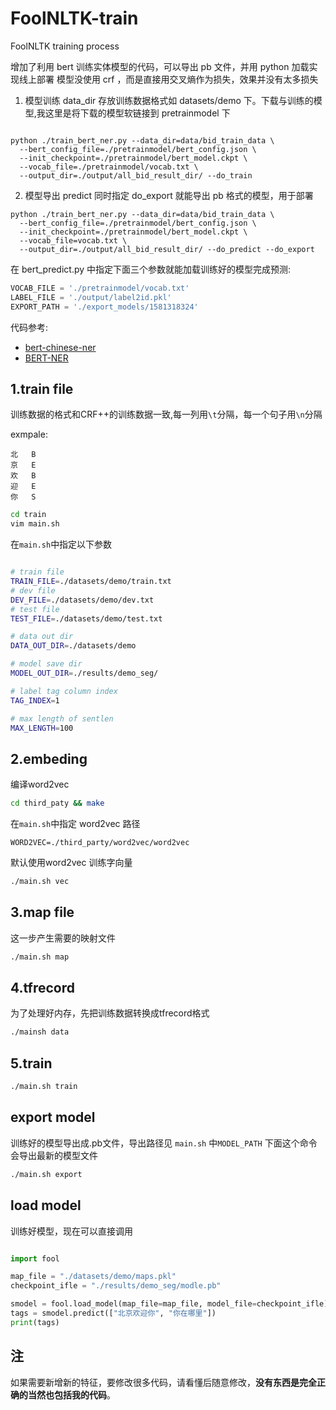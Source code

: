 # FoolNLTK-train
FoolNLTK training process

增加了利用 bert 训练实体模型的代码，可以导出 pb 文件，并用 python 加载实现线上部署
模型没使用 crf ，而是直接用交叉熵作为损失，效果并没有太多损失

1. 模型训练
data_dir 存放训练数据格式如 datasets/demo 下。下载与训练的模型,我这里是将下载的模型软链接到 pretrainmodel 下 

```shell script

python ./train_bert_ner.py --data_dir=data/bid_train_data \
  --bert_config_file=./pretrainmodel/bert_config.json \
  --init_checkpoint=./pretrainmodel/bert_model.ckpt \
  --vocab_file=./pretrainmodel/vocab.txt \
  --output_dir=./output/all_bid_result_dir/ --do_train

```

2. 模型导出
 predict 同时指定 do_export 就能导出 pb 格式的模型，用于部署
```shell script
python ./train_bert_ner.py --data_dir=data/bid_train_data \
  --bert_config_file=./pretrainmodel/bert_config.json \
  --init_checkpoint=./pretrainmodel/bert_model.ckpt \
  --vocab_file=vocab.txt \
  --output_dir=./output/all_bid_result_dir/ --do_predict --do_export
```

在 bert_predict.py 中指定下面三个参数就能加载训练好的模型完成预测:
```python
VOCAB_FILE = './pretrainmodel/vocab.txt'
LABEL_FILE = './output/label2id.pkl'
EXPORT_PATH = './export_models/1581318324'
```

代码参考: 
- [bert-chinese-ner](https://github.com/ProHiryu/bert-chinese-ner)
- [BERT-NER](https://github.com/kyzhouhzau/BERT-NER)

## 1.train file

训练数据的格式和CRF++的训练数据一致,每一列用`\t`分隔，每一个句子用`\n`分隔

exmpale:

```
北	B	
京	E	
欢	B	
迎	E	
你	S	
```


```bash
cd train
vim main.sh
```

在```main.sh```中指定以下参数

```bash

# train file
TRAIN_FILE=./datasets/demo/train.txt
# dev file
DEV_FILE=./datasets/demo/dev.txt
# test file
TEST_FILE=./datasets/demo/test.txt

# data out dir
DATA_OUT_DIR=./datasets/demo

# model save dir 
MODEL_OUT_DIR=./results/demo_seg/

# label tag column index
TAG_INDEX=1

# max length of sentlen
MAX_LENGTH=100

```

## 2.embeding

编译word2vec

```bash
cd third_paty && make

```

在```main.sh```中指定 word2vec 路径

```
WORD2VEC=./third_party/word2vec/word2vec
````

默认使用word2vec 训练字向量

```bash
./main.sh vec
```

## 3.map file
这一步产生需要的映射文件

```bash
./main.sh map
```

## 4.tfrecord
为了处理好内存，先把训练数据转换成tfrecord格式

```bash
./mainsh data
```

## 5.train 
```bash
./main.sh train
```

## export model
训练好的模型导出成.pb文件，导出路径见 ```main.sh``` 中```MODEL_PATH```
下面这个命令会导出最新的模型文件

```bash
./main.sh export
```

## load model
训练好模型，现在可以直接调用
```python

import fool

map_file = "./datasets/demo/maps.pkl"
checkpoint_ifle = "./results/demo_seg/modle.pb"

smodel = fool.load_model(map_file=map_file, model_file=checkpoint_ifle)
tags = smodel.predict(["北京欢迎你", "你在哪里"])
print(tags)

```

## 注

如果需要新增新的特征，要修改很多代码，请看懂后随意修改，**没有东西是完全正确的当然也包括我的代码**。